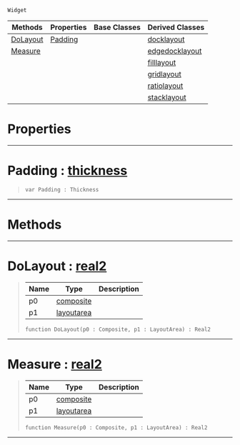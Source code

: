  `Widget`

|Methods|Properties|Base Classes|Derived Classes|
|---|---|---|---|
|[ DoLayout](https://github.com/zeroengineteam/ZeroDocs/code_reference/class_reference/layout.markdown#dolayout-zero-engine-doc)|[ Padding](https://github.com/zeroengineteam/ZeroDocs/code_reference/class_reference/layout.markdown#padding-zero-engine-docu)| |[docklayout](https://github.com/zeroengineteam/ZeroDocs/code_reference/class_reference/docklayout.markdown)|
|[ Measure](https://github.com/zeroengineteam/ZeroDocs/code_reference/class_reference/layout.markdown#measure-zero-engine-docu)| | |[edgedocklayout](https://github.com/zeroengineteam/ZeroDocs/code_reference/class_reference/edgedocklayout.markdown)|
| | | |[filllayout](https://github.com/zeroengineteam/ZeroDocs/code_reference/class_reference/filllayout.markdown)|
| | | |[gridlayout](https://github.com/zeroengineteam/ZeroDocs/code_reference/class_reference/gridlayout.markdown)|
| | | |[ratiolayout](https://github.com/zeroengineteam/ZeroDocs/code_reference/class_reference/ratiolayout.markdown)|
| | | |[stacklayout](https://github.com/zeroengineteam/ZeroDocs/code_reference/class_reference/stacklayout.markdown)|


 #  Properties


---  
 #  Padding : [thickness](https://github.com/zeroengineteam/ZeroDocs/code_reference/class_reference/thickness.markdown)

> 
> ``` lang=cpp, name=Zilch
> var Padding : Thickness


---  
 #  Methods


---  
 #  DoLayout : [real2](https://github.com/zeroengineteam/ZeroDocs/code_reference/zilch_base_types/real2.markdown)

> 
> |Name|Type|Description|
> |---|---|---|
> |p0|[composite](https://github.com/zeroengineteam/ZeroDocs/code_reference/class_reference/composite.markdown)| |
> |p1|[layoutarea](https://github.com/zeroengineteam/ZeroDocs/code_reference/class_reference/layoutarea.markdown)| |
> ``` lang=cpp, name=Zilch
> function DoLayout(p0 : Composite, p1 : LayoutArea) : Real2
> ``` 


---  
 #  Measure : [real2](https://github.com/zeroengineteam/ZeroDocs/code_reference/zilch_base_types/real2.markdown)

> 
> |Name|Type|Description|
> |---|---|---|
> |p0|[composite](https://github.com/zeroengineteam/ZeroDocs/code_reference/class_reference/composite.markdown)| |
> |p1|[layoutarea](https://github.com/zeroengineteam/ZeroDocs/code_reference/class_reference/layoutarea.markdown)| |
> ``` lang=cpp, name=Zilch
> function Measure(p0 : Composite, p1 : LayoutArea) : Real2
> ``` 


---  
 

 
